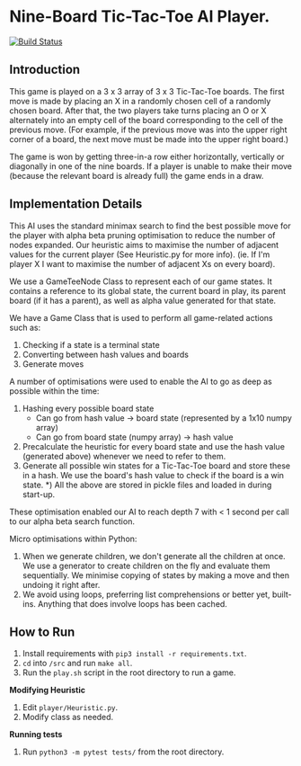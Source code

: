 # Nine-Board Tic-Tac-Toe AI Player.

[![Build Status](https://travis-ci.com/martinlecs/comp3411-tic-tac-toe.svg?token=kGtS9cVnuVjkP2dryxvf&branch=master)](https://travis-ci.com/martinlecs/comp3411-tic-tac-toe)

## Introduction
This game is played on a 3 x 3 array of 3 x 3 Tic-Tac-Toe boards. The first move is made by placing an X in a randomly chosen cell of a randomly chosen board. After that, the two players take turns placing an O or X alternately into an empty cell of the board corresponding to the cell of the previous move. (For example, if the previous move was into the upper right corner of a board, the next move must be made into the upper right board.)

The game is won by getting three-in-a row either horizontally, vertically or diagonally in one of the nine boards. If a player is unable to make their move (because the relevant board is already full) the game ends in a draw.


## Implementation Details

This AI uses the standard minimax search to find the best possible move for the player with alpha beta pruning optimisation to reduce the number of nodes expanded.
Our heuristic aims to maximise the number of adjacent values for the current player (See Heuristic.py for more info).
(ie. If I'm player X I want to maximise the number of adjacent Xs on every board).

We use a GameTeeNode Class to represent each of our game states. It contains a reference to its global state,
the current board in play, its parent board (if it has a parent), as well as alpha value generated for that state.

We have a Game Class that is used to perform all game-related actions such as:
  1) Checking if a state is a terminal state
  2) Converting between hash values and boards
  3) Generate moves

A number of optimisations were used to enable the AI to go as deep as possible within the time:
  1) Hashing every possible board state
      - Can go from hash value -> board state (represented by a 1x10 numpy array)
      - Can go from board state (numpy array) -> hash value
  2) Precalculate the heuristic for every board state and use the hash value (generated above) whenever we need to
      refer to them.
  3) Generate all possible win states for a Tic-Tac-Toe board and store these in a hash. We use the board's hash value
      to check if the board is a win state.
  *) All the above are stored in pickle files and loaded in during start-up.

These optimisation enabled our AI to reach depth 7 with < 1 second per call to our alpha beta search function.

Micro optimisations within Python:
  1) When we generate children, we don't generate all the children at once. We use a generator to create children on
      the fly and evaluate them sequentially. We minimise copying of states by making a move and then undoing it right
      after.
  2)  We avoid using loops, preferring list comprehensions or better yet, built-ins. Anything that does involve loops
      has been cached.

## How to Run

1. Install requirements with `pip3 install -r requirements.txt`.
2. `cd` into `/src` and run `make all`.
3. Run the `play.sh` script in the root directory to run a game.

__Modifying Heuristic__
1. Edit `player/Heuristic.py`.
2. Modify class as needed.

__Running tests__
1. Run `python3 -m pytest tests/` from the root directory.

